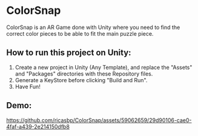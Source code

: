 # ColorSnap
ColorSnap is an AR Game done with Unity where you need to find the correct color pieces to be able to fit the main puzzle piece.

## How to run this project on Unity:

1. Create a new project in Unity (Any Template), and replace the "Assets" and "Packages" directories with these Repository files.
2. Generate a KeyStore before clicking "Build and Run".
3. Have Fun!

## Demo:


https://github.com/ricasbp/ColorSnap/assets/59062659/29d90106-cae0-4faf-a439-2e214150dfb8

